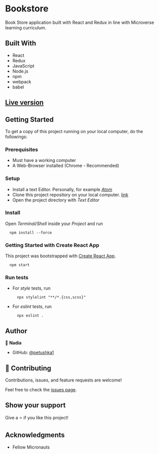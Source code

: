 # Bookstore

Book Store application built with React and Redux in line with Microverse learning curriculum.


## Built With

- React
- Redux
- JavaScript
- Node.js
- npm
- webpack
- babel

## [Live version](https://bookstore-project-microverse.herokuapp.com/)

## Getting Started

To get a copy of this project running on your local computer, do the followings:

### Prerequisites

- Must have a working computer
- A Web-Browser installed (Chrome - Recommended)

### Setup

- Install a text Editor. Personally, for example [_Atom_](https://atom.io/)
- Clone this project repository on your local computer. [link](https://github.com/petushka1/Leaderboard.git)
- Open the project directory with _Text Editor_

### Install

Open _Terminal/Shell_ inside your _Project_ and run
  ```
    npm install --force
  ```

### Getting Started with Create React App

  This project was bootstrapped with [Create React App](https://github.com/facebook/create-react-app).

  ```
    npm start
  ```

### Run tests


- For _style_ tests, run
  ```
    npx stylelint "**/*.{css,scss}"
  ```
- For _eslint_ tests, run
  ```
    npx eslint .
  ```


## Author


👤 **Nadia**

- GitHub: [@petushka1](https://github.com/petushka1)

## 🤝 Contributing

Contributions, issues, and feature requests are welcome!

Feel free to check the [issues page](../../issues/).

## Show your support

Give a ⭐️ if you like this project!

## Acknowledgments

- Fellow Micronauts

